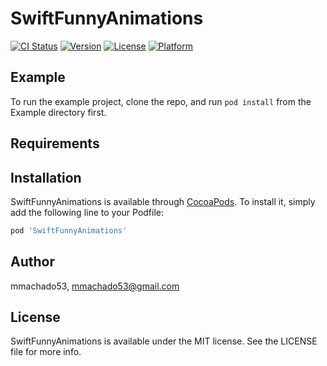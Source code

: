 # SwiftFunnyAnimations

[![CI Status](https://img.shields.io/travis/mmachado53/SwiftFunnyAnimations.svg?style=flat)](https://travis-ci.org/mmachado53/SwiftFunnyAnimations)
[![Version](https://img.shields.io/cocoapods/v/SwiftFunnyAnimations.svg?style=flat)](https://cocoapods.org/pods/SwiftFunnyAnimations)
[![License](https://img.shields.io/cocoapods/l/SwiftFunnyAnimations.svg?style=flat)](https://cocoapods.org/pods/SwiftFunnyAnimations)
[![Platform](https://img.shields.io/cocoapods/p/SwiftFunnyAnimations.svg?style=flat)](https://cocoapods.org/pods/SwiftFunnyAnimations)

## Example

To run the example project, clone the repo, and run `pod install` from the Example directory first.

## Requirements

## Installation

SwiftFunnyAnimations is available through [CocoaPods](https://cocoapods.org). To install
it, simply add the following line to your Podfile:

```ruby
pod 'SwiftFunnyAnimations'
```

## Author

mmachado53, mmachado53@gmail.com

## License

SwiftFunnyAnimations is available under the MIT license. See the LICENSE file for more info.
